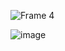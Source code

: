![Frame 4](https://github.com/TarekGawish1/css-simple-project/assets/165809936/8952ec3a-3a5d-48e3-bef3-37ae2dd07ea6)


![image](https://github.com/TarekGawish1/css-simple-project/assets/165809936/cff311e0-482b-42b1-ad3c-b3b92aaf9c75)
